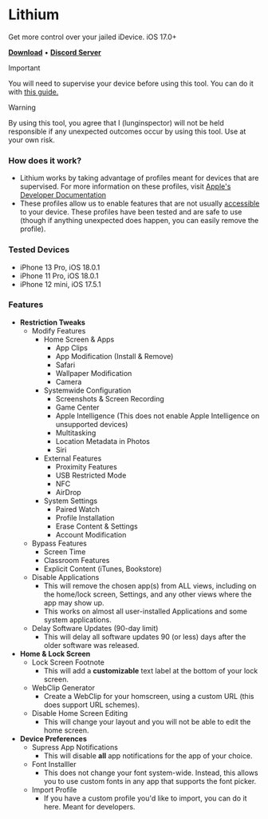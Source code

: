 # Lithium
Get more control over your jailed iDevice. iOS 17.0+
<p align="left">
  <strong><a href="https://github.com/lunginspector/Lithium/releases">Download</a></strong>
  •
  <strong><a href="https://discord.gg/nocturna-team-1144047674614616135">Discord Server</a></strong>
</p>

>[!IMPORTANT]
> You will need to supervise your device before using this tool. You can do it with [this guide.](https://gist.github.com/lunginspector/cfd1e1f1cd450ec4dcf99e311684b9ab)

>[!WARNING]
> By using this tool, you agree that I (lunginspector) will not be held responsible if any unexpected outcomes occur by using this tool. Use at your own risk.

### How does it work?
* Lithium works by taking advantage of profiles meant for devices that are supervised. For more information on these profiles, visit [Apple's Developer Documentation](https://developer.apple.com/documentation)
* These profiles allow us to enable features that are not usually [accessible](https://github.com/lunginspector/Accessible) to your device. These profiles have been tested and are safe to use (though if anything unexpected does happen, you can easily remove the profile).

### Tested Devices
* iPhone 13 Pro, iOS 18.0.1
* iPhone 11 Pro, iOS 18.0.1
* iPhone 12 mini, iOS 17.5.1

### Features
* **Restriction Tweaks**
    * Modify Features
        * Home Screen & Apps
            * App Clips
            * App Modification (Install & Remove)
            * Safari
            * Wallpaper Modification
            * Camera
        * Systemwide Configuration
            * Screenshots & Screen Recording
            * Game Center
            * Apple Intelligence (This does not enable Apple Intelligence on unsupported devices)
            * Multitasking
            * Location Metadata in Photos
            * Siri
        * External Features
            * Proximity Features
            * USB Restricted Mode
            * NFC
            * AirDrop
        * System Settings
            * Paired Watch
            * Profile Installation
            * Erase Content & Settings
            * Account Modification
    * Bypass Features
        * Screen Time
        * Classroom Features
        * Explicit Content (iTunes, Bookstore)
    * Disable Applications
        * This will remove the chosen app(s) from ALL views, including on the home/lock screen, Settings, and any other views where the app may show up.
        * This works on almost all user-installed Applications and some system applications.
    * Delay Software Updates (90-day limit)
        * This will delay all software updates 90 (or less) days after the older software was released.
* **Home & Lock Screen**
    * Lock Screen Footnote
        * This will add a **customizable** text label at the bottom of your lock screen.
    * WebClip Generator
        * Create a WebClip for your homscreen, using a custom URL (this does support URL schemes).
    * Disable Home Screen Editing
        * This will change your layout and you will not be able to edit the home screen.
* **Device Preferences**
    * Supress App Notifications
        * This will disable **all** app notifications for the app of your choice.
    * Font Installler
        * This does not change your font system-wide. Instead, this allows you to use custom fonts in any app that supports the font picker.
    * Import Profile
        * If you have a custom profile you'd like to import, you can do it here. Meant for developers.
